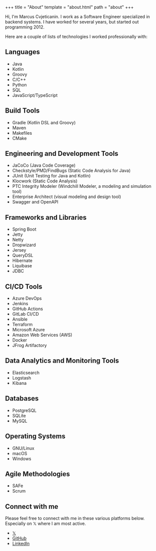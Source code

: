 +++
title = "About"
template = "about.html"
path = "about"
+++

Hi, I'm Marcus Cvjeticanin. I work as a Software Engineer specialized in backend systems. I have worked for several years, but started out programming 2012. 

Here are a couple of lists of technologies I worked professionally with:

## Languages

- Java
- Kotlin
- Groovy
- C/C++
- Python
- SQL
- JavaScript/TypeScript

## Build Tools

- Gradle (Kotlin DSL and Groovy)
- Maven
- Makefiles
- CMake

## Engineering and Development Tools

- JaCoCo (Java Code Coverage)
- Checkstyle/PMD/FindBugs (Static Code Analysis for Java)
- JUnit (Unit Testing for Java and Kotlin)
- Klocwork (Static Code Analysis)
- PTC Integrity Modeler (Windchill Modeler, a modeling and simulation tool)
- Enterprise Architect (visual modeling and design tool)
- Swagger and OpenAPI

## Frameworks and Libraries

- Spring Boot
- Jetty
- Netty
- Dropwizard
- Jersey
- QueryDSL
- Hibernate
- Liquibase
- JDBC

## CI/CD Tools

- Azure DevOps
- Jenkins
- GitHub Actions
- GitLab CI/CD
- Ansible
- Terraform
- Microsoft Azure
- Amazon Web Services (AWS)
- Docker
- JFrog Artifactory

## Data Analytics and Monitoring Tools

- Elasticsearch
- Logstash
- Kibana

## Databases

- PostgreSQL
- SQLite
- MySQL

## Operating Systems

- GNU/Linux
- macOS
- Windows

## Agile Methodologies

- SAFe
- Scrum

## Connect with me

Please feel free to connect with me in these various platforms below. Especially on 𝕏 where I am most active. 

- [𝕏](https://x.com/mjovanc)
- [GitHub](https://github.com/mjovanc)
- [LinkedIn](https://www.linkedin.com/in/marcuscvjeticanin/)